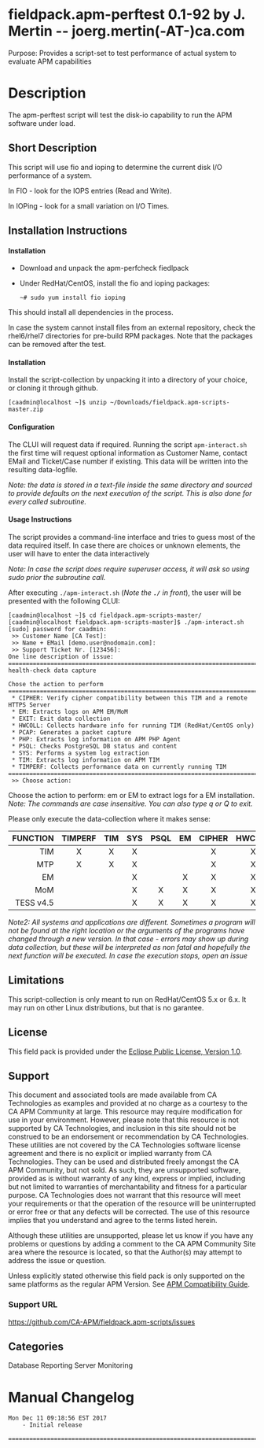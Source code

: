 # fieldpack.apm-perftest 0.1-92 by J. Mertin -- joerg.mertin(-AT-)ca.com
Purpose: Provides a script-set to test performance of actual system to evaluate APM capabilities

# Description
The apm-perftest script will test the disk-io capability to run the
APM software under load.



## Short Description
This script will use fio and ioping to determine the current disk I/O
performance of a system.

In FIO - look for the IOPS entries (Read and Write).

In IOPing - look for a small variation on I/O Times.


## Installation Instructions

#### Installation


- Download and unpack the apm-perfcheck fiedlpack
- Under RedHat/CentOS, install the fio and ioping packages:

  `~# sudo yum install fio ioping`

This should install all dependencies in the process.

In case the system cannot install files from an external repository,
check the rhel6/rhel7 directories for pre-build RPM packages.
Note that the packages can be removed after the test.



#### Installation

Install the script-collection by unpacking it into a directory of your
choice, or cloning it through github.

`[caadmin@localhost ~]$ unzip ~/Downloads/fieldpack.apm-scripts-master.zip`


#### Configuration

The CLUI will request data if required. Running the script
`apm-interact.sh` the first time will request optional information as
Customer Name, contact EMail and Ticket/Case number if existing. This
data will be written into the resulting data-logfile.

_Note: the data is stored in a text-file inside the same directory and
sourced to provide defaults on the next execution of the script. This
is also done for every called subroutine._

#### Usage Instructions

The script provides a command-line interface and tries to guess most
of the data required itself. In case there are choices or unknown
elements, the user will have to enter the data interactively

_Note: In case the script does require superuser access, it will ask
so using sudo prior the subroutine call._

After executing `./apm-interact.sh` (_Note the **`./`** in front_), the user
will be presented with the following CLUI:
```
[caadmin@localhost ~]$ cd fieldpack.apm-scripts-master/
[caadmin@localhost fieldpack.apm-scripts-master]$ ./apm-interact.sh  
[sudo] password for caadmin:   
 >> Customer Name [CA Test]:  
 >> Name + EMail [demo.user@nodomain.com]:  
 >> Support Ticket Nr. [123456]:  
One line description of issue: 
================================================================================  
health-check data capture

Chose the action to perform  
================================================================================  
 * CIPHER: Verify cipher compatibility between this TIM and a remote HTTPS Server  
 * EM: Extracts logs on APM EM/MoM  
 * EXIT: Exit data collection  
 * HWCOLL: Collects hardware info for running TIM (RedHat/CentOS only)  
 * PCAP: Generates a packet capture  
 * PHP: Extracts log information on APM PHP Agent  
 * PSQL: Checks PostgreSQL DB status and content  
 * SYS: Performs a system log extraction  
 * TIM: Extracts log information on APM TIM  
 * TIMPERF: Collects performance data on currently running TIM  
================================================================================  
 >> Choose action: 
```
Choose the action to perform: em or EM to extract logs for a EM installation.  
_Note: The commands are case insensitive. You can also type q or Q to exit._

Please only execute the data-collection where it makes sense:

| FUNCTION | TIMPERF | TIM | SYS | PSQL | EM | CIPHER | HWCOLL | PCAP |
|---------:|:-------:|:---:|:---:|:----:|:--:|:------:|:------:|:----:|
| TIM	   |	X    |  X  |  X  |      |    |   X    |   X    |   X  |
| MTP 	   |	X    |  X  |  X  |      |    |   X    |   X    |   X  |
| EM 	   |	     |     |  X  |      |  X |   X    |   X    |      |
| MoM	   |	     |     |  X  |   X  |  X |   X    |   X    |      |
|TESS v4.5 |	     |     |  X  |   X  |  X |   X    |   X    |      |


_Note2: All systems and applications are different. Sometimes a
program will not be found at the right location or the arguments of
the programs have changed through a new version. In that case - errors
may show up during data collection, but these will be interpreted as
non fatal and hopefully the next function will be executed. In case
the execution stops, open an issue_

## Limitations
This script-collection is only meant to run on RedHat/CentOS 5.x or
6.x. It may run on other Linux distributions, but that is no garantee.



## License
This field pack is provided under the [Eclipse Public License, Version
1.0](https://github.com/CA-APM/fieldpack.apm-scripts/blob/master/LICENSE).

## Support
This document and associated tools are made available from CA
Technologies as examples and provided at no charge as a courtesy to
the CA APM Community at large. This resource may require modification
for use in your environment. However, please note that this resource
is not supported by CA Technologies, and inclusion in this site should
not be construed to be an endorsement or recommendation by CA
Technologies. These utilities are not covered by the CA Technologies
software license agreement and there is no explicit or implied
warranty from CA Technologies. They can be used and distributed freely
amongst the CA APM Community, but not sold. As such, they are
unsupported software, provided as is without warranty of any kind,
express or implied, including but not limited to warranties of
merchantability and fitness for a particular purpose. CA Technologies
does not warrant that this resource will meet your requirements or
that the operation of the resource will be uninterrupted or error free
or that any defects will be corrected. The use of this resource
implies that you understand and agree to the terms listed herein.

Although these utilities are unsupported, please let us know if you
have any problems or questions by adding a comment to the CA APM
Community Site area where the resource is located, so that the
Author(s) may attempt to address the issue or question.

Unless explicitly stated otherwise this field pack is only supported
on the same platforms as the regular APM Version. See [APM
Compatibility Guide](http://www.ca.com/us/support/ca-support-online/product-content/status/compatibility-matrix/application-performance-management-compatibility-guide.aspx).


### Support URL
https://github.com/CA-APM/fieldpack.apm-scripts/issues


## Categories
Database Reporting Server Monitoring




# Manual Changelog
```
Mon Dec 11 09:18:56 EST 2017
	- Initial release
	
================================================================================
```
